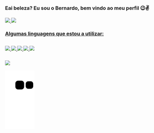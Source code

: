 ### Eai beleza? Eu sou o Bernardo, bem vindo ao meu perfil 😉✌
  

<div>
  <a href="https://beacons.ai/bernardovillanova">
  <img height="180em" src="https://github-readme-stats.vercel.app/api?username=bernardovillanova&show_icons=true&theme=dracula&include_all_commits=true&count_private=true"/>
  <img height="120em" src="https://github-readme-stats.vercel.app/api/top-langs/?username=bernardovillanova&layout=compact&langs_count=16&theme=dracula"/>
</div>
  
  ### Algumas linguagens que estou a utilizar:
  
  ##
  
<div>
  <img height="20em" src="https://img.shields.io/badge/Node.js-43853D?style=for-the-badge&logo=node.js&logoColor=white" />
  <img height="20em" src="https://img.shields.io/badge/JavaScript-F7DF1E?style=for-the-badge&logo=javascript&logoColor=black" />
  <img height="20em" src="https://img.shields.io/badge/CSS-239120?&style=for-the-badge&logo=css3&logoColor=white" />
  <img height="20em "src="https://img.shields.io/badge/HTML-239120?style=for-the-badge&logo=html5&logoColor=white" />
  <img height="20em "src="https://img.shields.io/badge/Java-ED8B00?style=for-the-badge&logo=java&logoColor=white" />
  
</div>
  
  ##

 <div>
   <a href="https://www.linkedin.com/in/bernardo-villanova-de-santana/" target="_blank"><img src="https://img.shields.io/badge/LinkedIn-0077B5?style=for-the-badge&logo=linkedin&logoColor=white" target="_blank"></a>
 </div>

![Snake animation](https://github.com/bernardovillanova/bernardovillanova/blob/output/github-contribution-grid-snake.svg)

